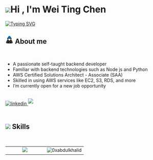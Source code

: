 <h1 align="left"><img src="https://media.giphy.com/media/hvRJCLFzcasrR4ia7z/giphy.gif" width="35"><b>Hi , I'm Wei Ting Chen </b></h1>

<p align="left">
  <a href="https://git.io/typing-svg"><img src="https://readme-typing-svg.demolab.com?font=Fira+Code&pause=1000&color=f3b90c&center=true&width=435&lines=Self+Taught+Backend+Developer;Love+to+Learn+New+Technologies" alt="Typing SVG" /></a>
</p>

## <picture><img src = "https://github.com/0xAbdulKhalid/0xAbdulKhalid/raw/main/assets/mdImages/about_me.gif" width = 25px></picture> **About me**

<br>

- A passionate self-taught backend developer
- Familiar with backend technologies such as Node js and Python
- AWS Certified Solutions Architect - Associate (SAA)
- Skilled in using AWS services like EC2, S3, RDS, and more
- I’m currently open for a new job opportunity

<br>
<a href="www.linkedin.com/in/wei-ting-chen-2949a4192" target="_blank" >
<img src="https://img.shields.io/badge/linkedin:  weiting_chen-%2300acee.svg?color=405DE6&style=for-the-badge&logo=linkedin&logoColor=white" alt=linkedin style="margin-bottom: 5px; display:"/>
</a>
<a href="mailto:ari3schen@gmail.com">
<img src="https://img.shields.io/badge/gmail:  weiting_chen-%23EA4335.svg?style=for-the-badge&logo=gmail&logoColor=white" t=mail style="margin-bottom: 5px;"/>
</a>
<br><br>

## <img src="https://media2.giphy.com/media/QssGEmpkyEOhBCb7e1/giphy.gif?cid=ecf05e47a0n3gi1bfqntqmob8g9aid1oyj2wr3ds3mg700bl&rid=giphy.gif" width ="25"><b> Skills</b>

<br>

<table align="left">
<tr border="none">
  <td width="50%" align="center">
    <a href="https://skillicons.dev">
    <img src="https://skillicons.dev/icons?i=aws,py,django,express,js,nodejs,mongodb,mysql,css,html,postman,docker,git&perline=5" />
  </a>
</td>
<td width="50%" align="center">
    <img src="https://github-readme-stats.vercel.app/api/top-langs?username=vvtchen&show_icons=true&locale=en&layout=compact&line_height=20&title_color=7A7ADB&icon_color=2234AE&text_color=D3D3D3&bg_color=0,000000,130F40" alt="0xabdulkhalid"/>
  </td>

</tr>
</table>
<br>

<br>
